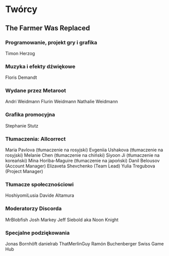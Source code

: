 # Twórcy

## The Farmer Was Replaced

### Programowanie, projekt gry i grafika
Timon Herzog

### Muzyka i efekty dźwiękowe
Floris Demandt

### Wydane przez Metaroot
Andri Weidmann
Flurin Weidmann
Nathalie Weidmann

### Grafika promocyjna
Stephanie Stutz

### Tłumaczenia: Allcorrect
Maria Pavlova (tłumaczenie na rosyjski)
Evgeniia Ushakova (tłumaczenie na rosyjski)
Melanie Chen (tłumaczenie na chiński)
Siyoon Ji (tłumaczenie na koreański)
Mina Horiba-Maguire (tłumaczenie na japoński)
Danil Belousov (Account Manager)
Elizaveta Shevchenko (Team Lead)
Yulia Tregubova (Project Manager)

### Tłumacze społecznościowi
HoshiyomiLusia
Davide Altamura

### Moderatorzy Discorda
MrBlobfish
Josh Markey
Jeff Siebold aka Noon Knight

### Specjalne podziękowania
Jonas Bornhöft
danielrab
ThatMerlinGuy
Ramón Buchenberger
Swiss Game Hub